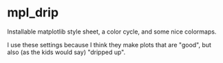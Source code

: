 # mpl_drip

Installable matplotlib style sheet, a color cycle, and some nice colormaps.

I use these settings because I think they make plots that are "good", but also (as the kids would say) "dripped up".
